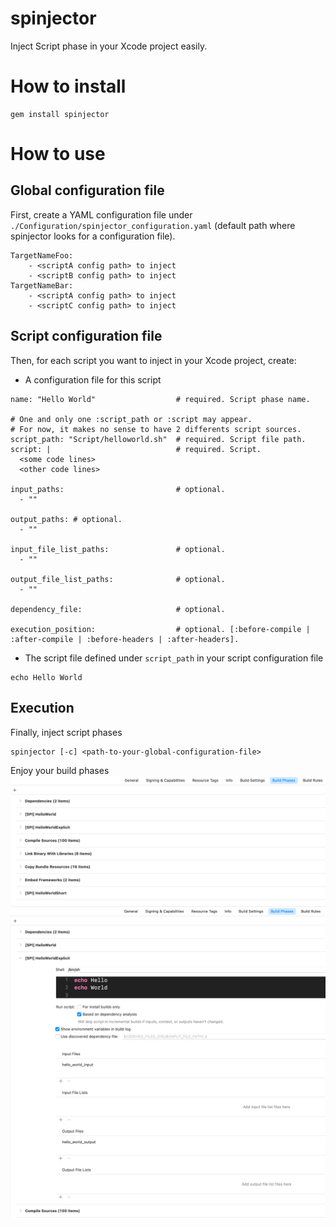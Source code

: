 # spinjector
Inject Script phase in your Xcode project easily.

# How to install

```
gem install spinjector
```

# How to use
## Global configuration file
First, create a YAML configuration file under `./Configuration/spinjector_configuration.yaml` (default path where spinjector looks for a configuration file).

```
TargetNameFoo:
    - <scriptA config path> to inject
    - <scriptB config path> to inject
TargetNameBar:
    - <scriptA config path> to inject
    - <scriptC config path> to inject
```

## Script configuration file
Then, for each script you want to inject in your Xcode project, create:
- A configuration file for this script
```
name: "Hello World"                  # required. Script phase name.

# One and only one :script_path or :script may appear.
# For now, it makes no sense to have 2 differents script sources.
script_path: "Script/helloworld.sh"  # required. Script file path.
script: |                            # required. Script.
  <some code lines>
  <other code lines>

input_paths:                         # optional.
  - ""

output_paths: # optional.
  - ""

input_file_list_paths:               # optional.
  - ""

output_file_list_paths:              # optional.
  - ""

dependency_file:                     # optional.

execution_position:                  # optional. [:before-compile | :after-compile | :before-headers | :after-headers].
```

- The script file defined under `script_path` in your script configuration file
```
echo Hello World
```

## Execution
Finally, inject script phases
```
spinjector [-c] <path-to-your-global-configuration-file>
```

Enjoy your build phases
![Image of your build phases](/Examples/Images/build_phases.png)
![Image of hello world 2 build phase](/Examples/Images/hello_world_explicit.png)

